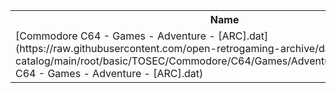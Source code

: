 <table>
<tr><th>Name</th><th>Size</th></tr>
<tr><td>
[Commodore C64 - Games - Adventure - [ARC].dat](https://raw.githubusercontent.com/open-retrogaming-archive/dat-catalog/main/root/basic/TOSEC/Commodore/C64/Games/Adventure/[ARC]/Commodore C64 - Games - Adventure - [ARC].dat)
</td><td>2772</td></tr>
</table>
